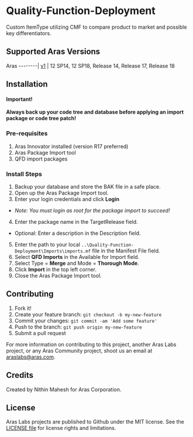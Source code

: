 # Quality-Function-Deployment

Custom ItemType utilizing CMF to compare product to market and possible key differentiators.

## Supported Aras Versions

Aras
--------|
[v1](https://github.com/ArasLabs/generic-action-item/releases/tag/v1) | 12 SP14, 12 SP18, Release 14, Release 17, Release 18


## Installation

#### Important!
**Always back up your code tree and database before applying an import package or code tree patch!**

### Pre-requisites

1. Aras Innovator installed (version R17 preferred)
2. Aras Package Import tool
3. QFD import packages

### Install Steps

1. Backup your database and store the BAK file in a safe place.
2. Open up the Aras Package Import tool.
3. Enter your login credentials and click **Login**
  * _Note: You must login as root for the package import to succeed!_
4. Enter the package name in the TargetRelease field.
  * Optional: Enter a description in the Description field.
5. Enter the path to your local `..\Quality-Function-Deployment\Imports\imports.mf` file in the Manifest File field.
6. Select **QFD Imports** in the Available for Import field.
7. Select Type = **Merge** and Mode = **Thorough Mode**.
8. Click **Import** in the top left corner.
9. Close the Aras Package Import tool.

## Contributing

1. Fork it!
2. Create your feature branch: `git checkout -b my-new-feature`
3. Commit your changes: `git commit -am 'Add some feature'`
4. Push to the branch: `git push origin my-new-feature`
5. Submit a pull request

For more information on contributing to this project, another Aras Labs project, or any Aras Community project, shoot us an email at araslabs@aras.com.

## Credits

Created by Nithin Mahesh for Aras Corporation.

## License

Aras Labs projects are published to Github under the MIT license. See the [LICENSE file](./LICENSE.md) for license rights and limitations.